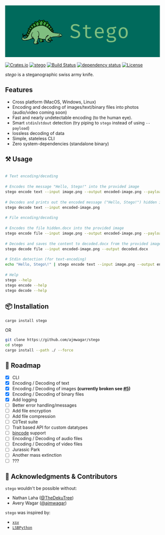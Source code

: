 ![Stego](./img/logo.png)

[![Crates.io](https://img.shields.io/crates/v/stego.svg)](https://crates.io/crates/stego)
[![stego](https://docs.rs/stego/badge.svg)](https://docs.rs/stego)
[![Build Status](https://travis-ci.org/ajmwagar/stego.svg?branch=master)](https://travis-ci.org/ajmwagar/stego)
[![dependency status](https://deps.rs/repo/github/ajmwagar/stego/status.svg)](https://deps.rs/repo/github/ajmwagar/stego)
[![License](https://img.shields.io/crates/l/pbr.svg)](https://github.com/ajmwagar/stego/blob/master/LICENSE.md)




*stego* is a steganographic swiss army knife.

## Features


<!--- Encoding and decoding of images/text/binary files into audio/photo/movie files-->
- Cross platform (MacOS, Windows, Linux)
- Encoding and decoding of images/text/binary files into photos (audio/video coming soon)
- Fast and nearly undetectable encoding (to the human eye).
- Smart `stdin`/`stdout` detection (try piping to `stego` instead of using `--payload`)
- lossless decoding of data
- Simple, stateless CLI
- Zero system-dependencies (standalone binary) 

## ⚒ Usage

```bash

# Text encoding/decoding

# Encodes the message "Hello, Stego!" into the provided image
stego encode text --input image.png --output encoded-image.png --payload "Hello, Stego\!" 

# Decodes and prints out the encoded message ("Hello, Stego!") hidden in the provided image
stego decode text --input encoded-image.png 

# File encoding/decoding

# Encodes the file hidden.docx into the provided image
stego encode file --input image.png --output encoded-image.png --payload hidden.docx 

# Decodes and saves the content to decoded.docx from the provided image
stego decode file --input encoded-image.png --output decoded.docx

# Stdin detection (for text-encoding)
echo "Hello, Stego\!" | stego encode text --input image.png --output encoded-image.png

# Help
stego --help
stego encode --help
stego decode --help
```


## 📦 Installation

```bash
cargo install stego
```

OR

```bash
git clone https://github.com/ajmwagar/stego
cd stego
cargo install --path ./ --force
```

## 🚥 Roadmap

- [x] CLI
- [x] Encoding / Decoding of text
- [x] Encoding / Decoding of images **(currently broken see [#5](https://github.com/ajmwagar/stego/issues/5))**
- [x] Encoding / Decoding of binary files
- [x] Add logging
- [ ] Better error handling/messages
- [ ] Add file encryption
- [ ] Add file compression
- [ ] CI/Test suite
- [ ] Trait based API for custom datatypes
- [ ] [bincode](https://github.com/servo/bincode) support
- [ ] Encoding / Decoding of audio files
- [ ] Encoding / Decoding of video files
- [ ] Jurassic Park
- [ ] Another mass extinction
- [ ] ???

## 🤝 Acknowledgments & Contributors

`stego` wouldn't be possible without:

- Nathan Laha ([@TheDekuTree](https://github.com/TheDekuTree))
- Avery Wagar ([@ajmwagar](https://github.com/ajmwagar))

`stego` was inspired by:
- [`xsv`](https://github.com/BurntSushi/xsv)
- [`LSBPython`](https://github.com/RobinDavid/LSB-Steganography)
